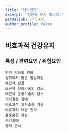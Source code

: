 ```yaml
---
title: "난다진단"
excerpt: "진단을 표시 합니다."
permalink: /7.html
author_profile: false
---
```

## 비효과적 건강유지


### 특성 / 관련요인 / 위험요인

>   
    
    인지 기능의 변화
    성취되지 않은 발달과업
    복합적 슬픔
    소근육 운동기술의 감소
    대근육 운동기술의 감소
    의사결정 장애
    비효과적 의사소통 기술
    비효과적 대응 전략
    불충분한 자원
    지각장애
    영적 고뇌
